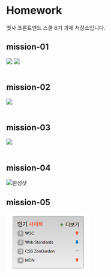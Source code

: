 # Homework
멋사 프론트엔드 스쿨 6기 과제 저장소입니다.

## mission-01
<img src="https://github.com/KIMGEUNDU/homeWork/assets/126174401/3f72c7ce-7ea3-4ca3-9a75-9ea4c7a3ff7e">
<img src="https://github.com/KIMGEUNDU/homeWork/assets/126174401/e138ee2e-ffe7-4c2b-9713-ea49e145c1cd">

<br>
<br>

## mission-02
<img src="https://github.com/KIMGEUNDU/homeWork/assets/126174401/bfc859f5-6bda-4fa5-9bc3-d7c5fa52c68e">

<br>
<br>

## mission-03
<img src="https://github.com/KIMGEUNDU/homeWork/assets/126174401/b6a39c14-a4dc-4ce9-8f42-05275ea6c453">

<br>
<br>

## mission-04

![완성샷](https://github.com/KIMGEUNDU/homeWork/assets/126174401/f67bdbd7-d08f-4e35-8d15-c7124a5b7c07)

## mission-05

<img src="./mission-05/images/image.png">

<br>
<br>